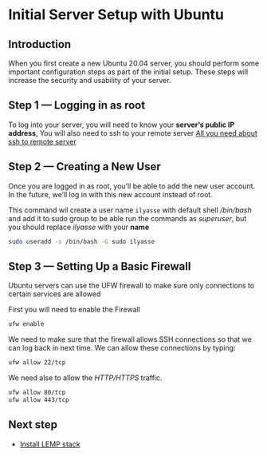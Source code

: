 # Initial Server Setup with Ubuntu

## Introduction

When you first create a new Ubuntu 20.04 server, you should perform some important configuration steps as part of the initial setup. These steps will increase the security and usability of your server.

## Step 1 — Logging in as root

To log into your server, you will need to know your **server’s public IP address**, You will also need to ssh to your remote server [All you need about ssh to remote server](../../ssh-essentials/README.MD)

## Step 2 — Creating a New User

Once you are logged in as root, you’ll be able to add the new user account. In the future, we’ll log in with this new account instead of root.

This command wil create a user name `ilyasse` with default shell */bin/bash* and add it to sudo group to be able run the commands as *superuser*, but you should replace *ilyasse* with your **name**

```bash
sudo useradd -s /bin/bash -G sudo ilyasse
```
## Step 3 — Setting Up a Basic Firewall

Ubuntu servers can use the UFW firewall to make sure only connections to certain services are allowed

First you will need to enable the Firewall

```bash
ufw enable
```

We need to make sure that the firewall allows SSH connections so that we can log back in next time. We can allow these connections by typing:

```bash
ufw allow 22/tcp
```

We need alse to allow the *HTTP/HTTPS* traffic.

```bash
ufw allow 80/tcp
ufw allow 443/tcp
```

## Next step

- [Install LEMP stack](../install-lemp-stack/README.md)
